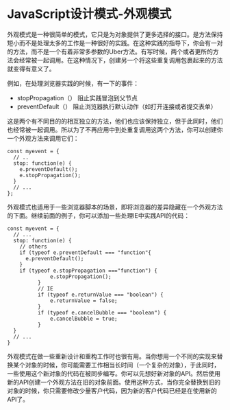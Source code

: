 # JavaScript设计模式-外观模式

外观模式是一种很简单的模式，它只是为对象提供了更多选择的接口。是方法保持短小而不是处理太多的工作是一种很好的实践。在这种实践的指导下，你会有一对的方法，而不是一个有着非常多参数的Uber方法。有写时候，两个或者更所的方法会经常被一起调用。在这种情况下，创建另一个将这些重复调用包裹起来的方法就变得有意义了。

例如，在处理浏览器实践的时候，有一下的事件：

- stopPropagation（）
阻止实践冒泡到父节点
- preventDefault（）
阻止浏览器执行默认动作（如打开连接或者提交表单）

这是两个有不同目的的相互独立的方法，他们也应该保持独立，但于此同时，他们也经常被一起调用。所以为了不再应用中到处重复调用这两个方法，你可以创建你一个外观方法来调用它们：

```
const myevent = {
  // ..
  stop: function(e) {
    e.preventDefault();
    e.stopPropagation();
  }
  // ...
};
```

外观模式也适用于一些浏览器脚本的场景，即将浏览器的差异隐藏在一个外观方法的下面。继续前面的例子，你可以添加一些处理IE中实践API的代码：

```
const myevent = {
  // ...
  stop: function(e) {
    // others
    if (typeof e.preventDefault === "function"{
      e.preventDefault();
    }
    if (typeof e.stopPropagation ==="function") {
              e.stopPropagation();
          }
          // IE
          if (typeof e.returnValue === "boolean") {
              e.returnValue = false;
          }
          if (typeof e.cancelBubble === "boolean") {
              e.cancelBubble = true;
          }
  }
  // ...
}
```

外观模式在做一些重新设计和重构工作时也很有用。当你想用一个不同的实现来替换某个对象的时候，你可能需要工作相当长时间（一个复杂的对象），于此同时，一些使用这个新对象的代码在被同步编写。你可以先想好新对象的API。然后使用新的API创建一个外观方法在旧的对象前面。使用这种方式，当你完全替换到旧的对象的时候，你只需要修改少量客户代码，因为新的客户代码已经是在使用新的API了。
